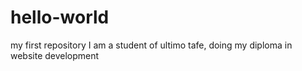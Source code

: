 # hello-world
my first repository
I am a student of ultimo tafe, doing my diploma in website development
